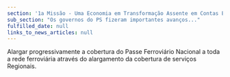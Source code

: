 ```yaml
---
section: '1a Missão - Uma Economia em Transformação Assente em Contas Equilibradas'
sub_section: "Os governos do PS fizeram importantes avanços..."
fulfilled_date: null
links_to_news_articles: null
---
```


Alargar progressivamente a cobertura do Passe Ferroviário Nacional a toda a rede ferroviária através do alargamento da cobertura de serviços Regionais.